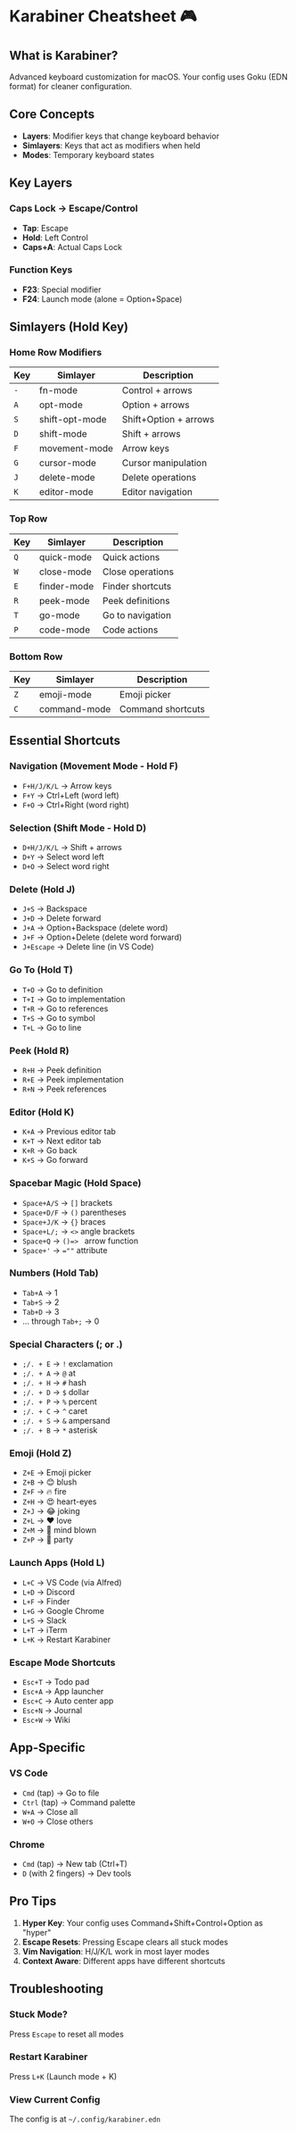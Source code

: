# Karabiner Cheatsheet 🎮

## What is Karabiner?
Advanced keyboard customization for macOS. Your config uses Goku (EDN format) for cleaner configuration.

## Core Concepts
- **Layers**: Modifier keys that change keyboard behavior
- **Simlayers**: Keys that act as modifiers when held
- **Modes**: Temporary keyboard states

## Key Layers

### Caps Lock → Escape/Control
- **Tap**: Escape
- **Hold**: Left Control
- **Caps+A**: Actual Caps Lock

### Function Keys
- **F23**: Special modifier
- **F24**: Launch mode (alone = Option+Space)

## Simlayers (Hold Key)

### Home Row Modifiers
| Key | Simlayer | Description |
|-----|----------|-------------|
| `-` | fn-mode | Control + arrows |
| `A` | opt-mode | Option + arrows |
| `S` | shift-opt-mode | Shift+Option + arrows |
| `D` | shift-mode | Shift + arrows |
| `F` | movement-mode | Arrow keys |
| `G` | cursor-mode | Cursor manipulation |
| `J` | delete-mode | Delete operations |
| `K` | editor-mode | Editor navigation |

### Top Row
| Key | Simlayer | Description |
|-----|----------|-------------|
| `Q` | quick-mode | Quick actions |
| `W` | close-mode | Close operations |
| `E` | finder-mode | Finder shortcuts |
| `R` | peek-mode | Peek definitions |
| `T` | go-mode | Go to navigation |
| `P` | code-mode | Code actions |

### Bottom Row
| Key | Simlayer | Description |
|-----|----------|-------------|
| `Z` | emoji-mode | Emoji picker |
| `C` | command-mode | Command shortcuts |

## Essential Shortcuts

### Navigation (Movement Mode - Hold F)
- `F+H/J/K/L` → Arrow keys
- `F+Y` → Ctrl+Left (word left)
- `F+O` → Ctrl+Right (word right)

### Selection (Shift Mode - Hold D)
- `D+H/J/K/L` → Shift + arrows
- `D+Y` → Select word left
- `D+O` → Select word right

### Delete (Hold J)
- `J+S` → Backspace
- `J+D` → Delete forward
- `J+A` → Option+Backspace (delete word)
- `J+F` → Option+Delete (delete word forward)
- `J+Escape` → Delete line (in VS Code)

### Go To (Hold T)
- `T+O` → Go to definition
- `T+I` → Go to implementation
- `T+R` → Go to references
- `T+S` → Go to symbol
- `T+L` → Go to line

### Peek (Hold R)
- `R+H` → Peek definition
- `R+E` → Peek implementation
- `R+N` → Peek references

### Editor (Hold K)
- `K+A` → Previous editor tab
- `K+T` → Next editor tab
- `K+R` → Go back
- `K+S` → Go forward

### Spacebar Magic (Hold Space)
- `Space+A/S` → `[]` brackets
- `Space+D/F` → `()` parentheses
- `Space+J/K` → `{}` braces
- `Space+L/;` → `<>` angle brackets
- `Space+Q` → `()=> ` arrow function
- `Space+'` → `=""` attribute

### Numbers (Hold Tab)
- `Tab+A` → 1
- `Tab+S` → 2
- `Tab+D` → 3
- ... through `Tab+;` → 0

### Special Characters (; or .)
- `;/. + E` → `!` exclamation
- `;/. + A` → `@` at
- `;/. + H` → `#` hash
- `;/. + D` → `$` dollar
- `;/. + P` → `%` percent
- `;/. + C` → `^` caret
- `;/. + S` → `&` ampersand
- `;/. + B` → `*` asterisk

### Emoji (Hold Z)
- `Z+E` → Emoji picker
- `Z+B` → 😊 blush
- `Z+F` → 🔥 fire
- `Z+H` → 😍 heart-eyes
- `Z+J` → 😂 joking
- `Z+L` → ❤️ love
- `Z+M` → 🤯 mind blown
- `Z+P` → 🎉 party

### Launch Apps (Hold L)
- `L+C` → VS Code (via Alfred)
- `L+D` → Discord
- `L+F` → Finder
- `L+G` → Google Chrome
- `L+S` → Slack
- `L+T` → iTerm
- `L+K` → Restart Karabiner

### Escape Mode Shortcuts
- `Esc+T` → Todo pad
- `Esc+A` → App launcher
- `Esc+C` → Auto center app
- `Esc+N` → Journal
- `Esc+W` → Wiki

## App-Specific

### VS Code
- `Cmd` (tap) → Go to file
- `Ctrl` (tap) → Command palette
- `W+A` → Close all
- `W+O` → Close others

### Chrome
- `Cmd` (tap) → New tab (Ctrl+T)
- `D` (with 2 fingers) → Dev tools

## Pro Tips

1. **Hyper Key**: Your config uses Command+Shift+Control+Option as "hyper"
2. **Escape Resets**: Pressing Escape clears all stuck modes
3. **Vim Navigation**: H/J/K/L work in most layer modes
4. **Context Aware**: Different apps have different shortcuts

## Troubleshooting

### Stuck Mode?
Press `Escape` to reset all modes

### Restart Karabiner
Press `L+K` (Launch mode + K)

### View Current Config
The config is at `~/.config/karabiner.edn` 
